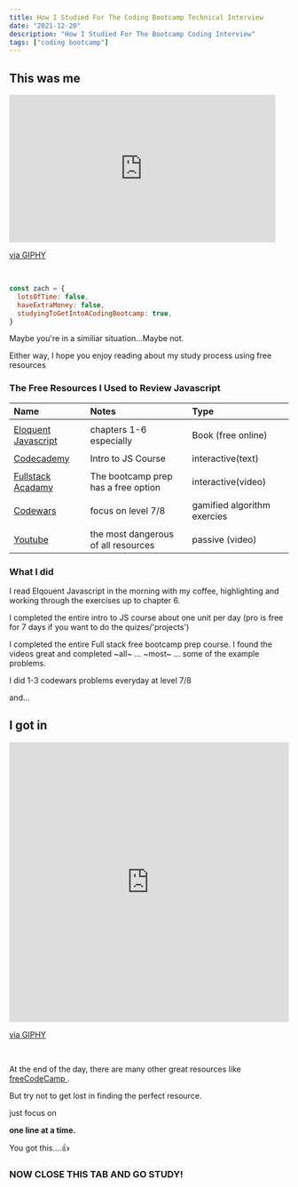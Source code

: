 ```yaml
---
title: How I Studied For The Coding Bootcamp Technical Interview
date: "2021-12-20"
description: "How I Studied For The Bootcamp Coding Interview"
tags: ["coding bootcamp"]
---
```


## This was me

<iframe src="https://giphy.com/embed/IPbS5R4fSUl5S" width="480" height="266" frameBorder="0" class="giphy-embed" allowFullScreen></iframe><p><a href="https://giphy.com/gifs/IPbS5R4fSUl5S">via GIPHY</a></p>

</br>

```js
const zach = {
  lotsOfTime: false,
  haveExtraMoney: false,
  studyingToGetIntoACodingBootcamp: true,
}
```

Maybe you're in a similiar situation...Maybe not.

Either way, I hope you enjoy reading about my study process using free resources

### The Free Resources I Used to Review Javascript

| Name                                                                | Notes                               | Type                        |
| :------------------------------------------------------------------ | :---------------------------------- | :-------------------------- |
|                                                                     |                                     |                             |
| [Eloquent Javascript ](https://eloquentjavascript.net)              | chapters 1-6 especially             | Book (free online)          |
|                                                                     |                                     |                             |
| [Codecademy ](https://www.codecademy.com/learn)                     | Intro to JS Course                  | interactive(text)           |
|                                                                     |                                     |                             |
| [Fullstack Acadamy](https://www.fullstackacademy.com/bootcamp-prep) | The bootcamp prep has a free option | interactive(video)          |
|                                                                     |                                     |                             |
| [Codewars ](https://www.codewars.com/dashboard)                     | focus on level 7/8                  | gamified algorithm exercies |
|                                                                     |                                     |                             |
| [Youtube ](https://youtube.com)                                     | the most dangerous of all resources | passive (video)             |

### What I did

I read Elqouent Javascript in the morning with my coffee, highlighting and working through the exercises up to chapter 6.

I completed the entire intro to JS course about one unit per day (pro is free for 7 days if you want to do the quizes/'projects')

I completed the entire Full stack free bootcamp prep course. I found the videos great and completed ~all~ ... ~most~ ... some of the example problems.

I did 1-3 codewars problems everyday at level 7/8

and...

## I got in

<div style="width:100%;height:0;padding-bottom:100%;position:relative;"><iframe src="https://giphy.com/embed/PQ0VI3S5vqL5pwQQJX" width="100%" height="100%" style="position:absolute" frameBorder="0" class="giphy-embed" allowFullScreen></iframe></div><p><a href="https://giphy.com/gifs/TheSwoon-PQ0VI3S5vqL5pwQQJX">via GIPHY</a></p>

</br>

At the end of the day, there are many other great resources like [freeCodeCamp ](https://www.freecodecamp.org).

But try not to get lost in finding the perfect resource.

just focus on

**one line at a time.**

You got this....👍

### NOW CLOSE THIS TAB AND GO STUDY!

</br>

